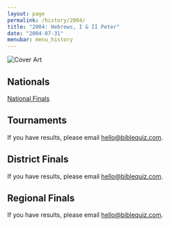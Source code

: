 ```yaml
---
layout: page
permalink: /history/2004/
title: "2004: Hebrews, I & II Peter"
date: "2004-07-31"
menubar: menu_history
---
```


<img src="{% link assets/scripture-portions/2004.jpg %}" alt="Cover Art" style="max-height:400px" />

## Nationals
<a href="{% link _pages/history/2004/nationals.md %}" class="button is-primary">National Finals</a>

## Tournaments
If you have results, please email [hello@biblequiz.com](mailto:hello@biblequiz.com).

## District Finals
If you have results, please email [hello@biblequiz.com](mailto:hello@biblequiz.com).

## Regional Finals
If you have results, please email [hello@biblequiz.com](mailto:hello@biblequiz.com).
